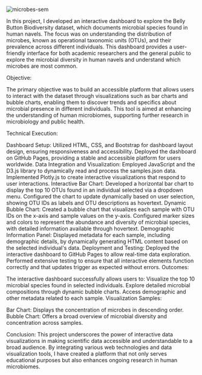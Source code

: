 
![microbes-sem](https://github.com/IsmaelG8/belly-button-challenge/assets/128990362/76d0e80e-fbb3-4a74-a573-67a41c26032f)


In this project, I developed an interactive dashboard to explore the Belly Button Biodiversity dataset, which documents microbial species found in human navels. The focus was on understanding the distribution of microbes, known as operational taxonomic units (OTUs), and their prevalence across different individuals. This dashboard provides a user-friendly interface for both academic researchers and the general public to explore the microbial diversity in human navels and understand which microbes are most common.

Objective:

The primary objective was to build an accessible platform that allows users to interact with the dataset through visualizations such as bar charts and bubble charts, enabling them to discover trends and specifics about microbial presence in different individuals. This tool is aimed at enhancing the understanding of human microbiomes, supporting further research in microbiology and public health.

Technical Execution:

Dashboard Setup:
Utilized HTML, CSS, and Bootstrap for dashboard layout design, ensuring responsiveness and accessibility.
Deployed the dashboard on GitHub Pages, providing a stable and accessible platform for users worldwide.
Data Integration and Visualization:
Employed JavaScript and the D3.js library to dynamically read and process the samples.json data.
Implemented Plotly.js to create interactive visualizations that respond to user interactions.
Interactive Bar Chart:
Developed a horizontal bar chart to display the top 10 OTUs found in an individual selected via a dropdown menu.
Configured the chart to update dynamically based on user selection, showing OTU IDs as labels and OTU descriptions as hovertext.
Dynamic Bubble Chart:
Created a bubble chart that visualizes each sample with OTU IDs on the x-axis and sample values on the y-axis.
Configured marker sizes and colors to represent the abundance and diversity of microbial species, with detailed information available through hovertext.
Demographic Information Panel:
Displayed metadata for each sample, including demographic details, by dynamically generating HTML content based on the selected individual's data.
Deployment and Testing:
Deployed the interactive dashboard to GitHub Pages to allow real-time data exploration.
Performed extensive testing to ensure that all interactive elements function correctly and that updates trigger as expected without errors.
Outcomes:

The interactive dashboard successfully allows users to:
Visualize the top 10 microbial species found in selected individuals.
Explore detailed microbial compositions through dynamic bubble charts.
Access demographic and other metadata related to each sample.
Visualization Samples:

Bar Chart: 
Displays the concentration of microbes in descending order.
Bubble Chart: Offers a broad overview of microbial diversity and concentration across samples.

Conclusion:
This project underscores the power of interactive data visualizations in making scientific data accessible and understandable to a broad audience. By integrating various web technologies and data visualization tools, I have created a platform that not only serves educational purposes but also enhances ongoing research in human microbiomes.
